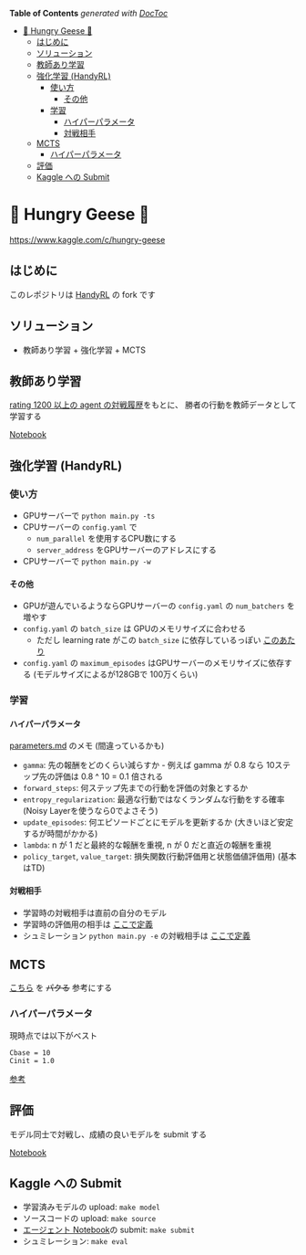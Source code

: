 <!-- START doctoc generated TOC please keep comment here to allow auto update -->
<!-- DON'T EDIT THIS SECTION, INSTEAD RE-RUN doctoc TO UPDATE -->
**Table of Contents**  *generated with [DocToc](https://github.com/thlorenz/doctoc)*

- [🦆 Hungry Geese 🦆](#-hungry-geese-)
  - [はじめに](#%E3%81%AF%E3%81%98%E3%82%81%E3%81%AB)
  - [ソリューション](#%E3%82%BD%E3%83%AA%E3%83%A5%E3%83%BC%E3%82%B7%E3%83%A7%E3%83%B3)
  - [教師あり学習](#%E6%95%99%E5%B8%AB%E3%81%82%E3%82%8A%E5%AD%A6%E7%BF%92)
  - [強化学習 (HandyRL)](#%E5%BC%B7%E5%8C%96%E5%AD%A6%E7%BF%92-handyrl)
    - [使い方](#%E4%BD%BF%E3%81%84%E6%96%B9)
      - [その他](#%E3%81%9D%E3%81%AE%E4%BB%96)
    - [学習](#%E5%AD%A6%E7%BF%92)
      - [ハイパーパラメータ](#%E3%83%8F%E3%82%A4%E3%83%91%E3%83%BC%E3%83%91%E3%83%A9%E3%83%A1%E3%83%BC%E3%82%BF)
      - [対戦相手](#%E5%AF%BE%E6%88%A6%E7%9B%B8%E6%89%8B)
  - [MCTS](#mcts)
    - [ハイパーパラメータ](#%E3%83%8F%E3%82%A4%E3%83%91%E3%83%BC%E3%83%91%E3%83%A9%E3%83%A1%E3%83%BC%E3%82%BF-1)
  - [評価](#%E8%A9%95%E4%BE%A1)
  - [Kaggle への Submit](#kaggle-%E3%81%B8%E3%81%AE-submit)

<!-- END doctoc generated TOC please keep comment here to allow auto update -->

# 🦆 Hungry Geese 🦆

https://www.kaggle.com/c/hungry-geese

## はじめに

このレポジトリは [HandyRL](https://github.com/DeNA/HandyRL) の fork です

## ソリューション

- 教師あり学習 + 強化学習 + MCTS


## 教師あり学習

[rating 1200 以上の agent の対戦履歴](https://www.kaggle.com/imokuri/hungrygeeseepisode)をもとに、
勝者の行動を教師データとして学習する

[Notebook](./hungry_geese_train_by_episode.ipynb)


## 強化学習 (HandyRL)

### 使い方

- GPUサーバーで `python main.py -ts`
- CPUサーバーの `config.yaml` で
    - `num_parallel` を使用するCPU数にする
    - `server_address` をGPUサーバーのアドレスにする
- CPUサーバーで `python main.py -w`

#### その他

- GPUが遊んでいるようならGPUサーバーの `config.yaml` の `num_batchers` を増やす
- `config.yaml` の `batch_size` は GPUのメモリサイズに合わせる
    - ただし learning rate がこの `batch_size` に依存しているっぽい [このあたり](https://github.com/IMOKURI/Hungry-Geese/blob/825c94ead47638ed56479de87481838ee8a58bff/handyrl/train.py#L318-L322)
- `config.yaml` の `maximum_episodes` はGPUサーバーのメモリサイズに依存する (モデルサイズによるが128GBで 100万くらい)

### 学習

#### ハイパーパラメータ

[parameters.md](./docs/parameters.md) のメモ (間違っているかも)

- `gamma`: 先の報酬をどのくらい減らすか - 例えば gamma が 0.8 なら 10ステップ先の評価は 0.8 ^ 10 = 0.1 倍される
- `forward_steps`: 何ステップ先までの行動を評価の対象とするか
- `entropy_regularization`: 最適な行動ではなくランダムな行動をする確率 (Noisy Layerを使うなら0でよさそう)
- `update_episodes`: 何エピソードごとにモデルを更新するか (大きいほど安定するが時間がかかる)
- `lambda`: n が 1 だと最終的な報酬を重視, n が 0 だと直近の報酬を重視
- `policy_target`, `value_target`: 損失関数(行動評価用と状態価値評価用) (基本はTD)

#### 対戦相手

- 学習時の対戦相手は直前の自分のモデル
- 学習時の評価用の相手は [ここで定義](https://github.com/IMOKURI/Hungry-Geese/blob/09acf84a9ecec0cd67277a301f0959263c9c565f/handyrl/evaluation.py#L123)
- シュミレーション `python main.py -e` の対戦相手は [ここで定義](https://github.com/IMOKURI/Hungry-Geese/blob/09acf84a9ecec0cd67277a301f0959263c9c565f/handyrl/evaluation.py#L278-L284)

## MCTS

[こちら](https://www.kaggle.com/shoheiazuma/alphageese-baseline) を ~~パクる~~ 参考にする


### ハイパーパラメータ

現時点では以下がベスト

```
Cbase = 10
Cinit = 1.0
```

[参考](https://github.com/IMOKURI/Hungry-Geese/issues/21)

## 評価

モデル同士で対戦し、成績の良いモデルを submit する

[Notebook](https://www.kaggle.com/imokuri/hungry-geese-eval-models)


## Kaggle への Submit

- 学習済みモデルの upload: `make model`
- ソースコードの upload: `make source`
- [エージェント Notebook](./ds/submit/alpha/alpha-geese.ipynb)の submit: `make submit`
- シュミレーション: `make eval`

